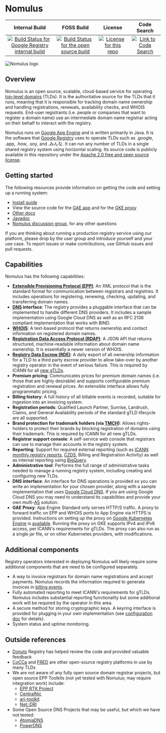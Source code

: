 # Nomulus

| Internal Build | FOSS Build | License | Code Search |
|:--------------:|:----------:|:-------:|:-----------:|
|[![Build Status for Google Registry internal build](https://storage.googleapis.com/domain-registry-kokoro/internal/build.svg)](https://storage.googleapis.com/domain-registry-kokoro/internal/index.html)|[![Build Status for the open source build](https://storage.googleapis.com/domain-registry-kokoro/foss/build.svg)](https://storage.googleapis.com/domain-registry-kokoro/foss/index.html)|[![License for this repo](https://img.shields.io/github/license/google/nomulus.svg)](https://github.com/google/nomulus/blob/master/LICENSE)|[![Link to Code Search](https://www.gstatic.com/devopsconsole/images/oss/favicons/oss-32x32.png)](https://cs.opensource.google/nomulus/nomulus)|

![Nomulus logo](./nomulus-logo.png)

## Overview

Nomulus is an open source, scalable, cloud-based service for operating
[top-level domains](https://en.wikipedia.org/wiki/Top-level_domain) (TLDs). It
is the authoritative source for the TLDs that it runs, meaning that it is
responsible for tracking domain name ownership and handling registrations,
renewals, availability checks, and WHOIS requests. End-user registrants (i.e.
people or companies that want to register a domain name) use an intermediate
domain name registrar acting on their behalf to interact with the registry.

Nomulus runs on [Google App Engine][gae] and is written primarily in Java. It is
the software that [Google Registry](https://www.registry.google/) uses to
operate TLDs such as .google, .app, .how, .soy, and .みんな. It can run any
number of TLDs in a single shared registry system using horizontal scaling. Its
source code is publicly available in this repository under the [Apache 2.0 free
and open source license](https://www.apache.org/licenses/LICENSE-2.0).

## Getting started

The following resources provide information on getting the code and setting up a
running system:

*   [Install
    guide](https://github.com/google/nomulus/blob/master/docs/install.md)
*   View the source code for the [GAE app](https://github.com/google/nomulus/tree/master/core/src/main/java/google/registry)
    and for the [GKE proxy](https://github.com/google/nomulus/tree/master/proxy/src/main/java/google/registry)
*   [Other docs](https://github.com/google/nomulus/tree/master/docs)
*   [Javadoc](https://javadoc.nomulus.foo/)
*   [Nomulus discussion
    group](https://groups.google.com/forum/#!forum/nomulus-discuss), for any
    other questions

If you are thinking about running a production registry service using our
platform, please drop by the user group and introduce yourself and your use
case. To report issues or make contributions, use GitHub issues and pull
requests.

## Capabilities

Nomulus has the following capabilities:

*   **[Extensible Provisioning Protocol
    (EPP)](https://en.wikipedia.org/wiki/Extensible_Provisioning_Protocol)**: An
    XML protocol that is the standard format for communication between
    registrars and registries. It includes operations for registering, renewing,
    checking, updating, and transferring domain names.
*   **[DNS](https://en.wikipedia.org/wiki/Domain_Name_System) interface**: The
    registry provides a pluggable interface that can be implemented to handle
    different DNS providers. It includes a sample implementation using Google
    Cloud DNS as well as an RFC 2136 compliant implementation that works with
    BIND.
*   **[WHOIS](https://en.wikipedia.org/wiki/WHOIS)**: A text-based protocol that
    returns ownership and contact information on registered domain names.
*   **[Registration Data Access Protocol
    (RDAP)](https://en.wikipedia.org/wiki/Registration_Data_Access_Protocol)**:
    A JSON API that returns structured, machine-readable information about
    domain name ownership. It is essentially a newer version of WHOIS.
*   **[Registry Data Escrow (RDE)](https://icannwiki.com/Data_Escrow)**: A daily
    export of all ownership information for a TLD to a third party escrow
    provider to allow take-over by another registry operator in the event of
    serious failure. This is required by ICANN for all [new
    gTLDs](https://newgtlds.icann.org/).
*   **Premium pricing**: Communicates prices for premium domain names (i.e.
    those that are highly desirable) and supports configurable premium
    registration and renewal prices. An extensible interface allows fully
    programmatic pricing.
*   **Billing history**: A full history of all billable events is recorded,
    suitable for ingestion into an invoicing system.
*   **Registration periods**: Qualified Launch Partner, Sunrise, Landrush,
    Claims, and General Availability periods of the standard gTLD lifecycle are
    all supported.
*   **Brand protection for trademark holders (via
    [TMCH](https://newgtlds.icann.org/en/about/trademark-clearinghouse/faqs))**:
    Allows rights-holders to protect their brands by blocking registration of
    domains using their trademark. This is required by ICANN for all new gTLDs.
*   **Registrar support console**: A self-service web console that registrars
    can use to manage their accounts in the registry system.
*   **Reporting**: Support for required external reporting (such as [ICANN
    monthly registry
    reports](https://www.icann.org/resources/pages/registry-reports),
    [CZDS](https://czds.icann.org/), Billing and Registration Activity) as well
    as internal reporting using [BigQuery](https://cloud.google.com/bigquery/).
*   **Administrative tool**: Performs the full range of administrative tasks
    needed to manage a running registry system, including creating and
    configuring new TLDs.
*   **DNS interface**: An interface for DNS operations is provided so you can
    write an implementation for your chosen provider, along with a sample
    implementation that uses [Google Cloud DNS](https://cloud.google.com/dns/).
    If you are using Google Cloud DNS you may need to understand its
    capabilities and provide your own
    multi-[AS](https://en.wikipedia.org/wiki/Autonomous_system_\(Internet\))
    solution.
*   **GAE Proxy**: App Engine Standard only serves HTTP/S traffic. A proxy to
    forward traffic on EPP and WHOIS ports to App Engine via HTTPS is provided.
    Instructions on setting up the proxy on
    [Google Kubernetes Engine](https://cloud.google.com/kubernetes-engine/)
    is [available](https://github.com/google/nomulus/blob/master/docs/proxy-setup.md).
    Running the proxy on GKE supports IPv4 and IPv6 access, per ICANN's
    requirements for gTLDs. The proxy can also run as a single jar file, or on
    other Kubernetes providers, with modifications.

## Additional components

Registry operators interested in deploying Nomulus will likely require some
additional components that are need to be configured separately.

*   A way to invoice registrars for domain name registrations and accept
    payments. Nomulus records the information required to generate invoices in
    [billing
    events](https://github.com/google/nomulus/blob/master/docs/code-structure.md#billing-events).
*   Fully automated reporting to meet ICANN's requirements for gTLDs. Nomulus
    includes substantial reporting functionality but some additional work will
    be required by the operator in this area.
*   A secure method for storing cryptographic keys. A keyring interface is
    provided for plugging in your own implementation (see [configuration
    doc](https://github.com/google/nomulus/blob/master/docs/configuration.md)
    for details).
*   System status and uptime monitoring.

## Outside references

*   [Donuts](http://donuts.domains) Registry has helped review the code and
    provided valuable feedback
*   [CoCCa](http://cocca.org.nz) and [FRED](https://fred.nic.cz) are other
    open-source registry platforms in use by many TLDs
*   We are not aware of any fully open source domain registrar projects, but
    open source EPP Toolkits (not yet tested with Nomulus; may require
    integration work) include:
    *   [EPP RTK Project](http://epp-rtk.sourceforge.net/)
    *   [CentralNic](https://www.centralnic.com/registry/labs)
    *   [ari-toolkit](https://github.com/AusRegistry/ari-toolkit)
    *   [Net::DRI](https://metacpan.org/pod/Net::DRI)
*   Some Open Source DNS Projects that may be useful, but which we have not
    tested:
    *   [AtomiaDNS](http://atomiadns.com/)
    *   [PowerDNS](https://doc.powerdns.com/md/)

[gae]:https://cloud.google.com/appengine/docs/about-the-standard-environment
